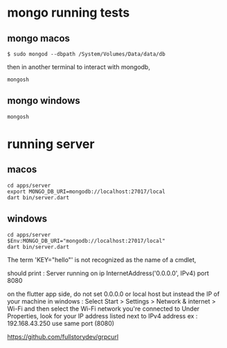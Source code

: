# mongo running tests
## mongo macos
``` shell
$ sudo mongod --dbpath /System/Volumes/Data/data/db
```
then in another terminal to interact with mongodb, 
``` shell
mongosh
```

## mongo windows
```shell
mongosh
```

# running server
## macos
``` shell
cd apps/server
export MONGO_DB_URI=mongodb://localhost:27017/local
dart bin/server.dart
```

## windows
``` shell
cd apps/server
$Env:MONGO_DB_URI="mongodb://localhost:27017/local"
dart bin/server.dart
```

The term 'KEY="hello"' is not recognized as the name of a cmdlet,

should print : Server running on ip InternetAddress('0.0.0.0', IPv4) port 8080

on the flutter app side, do not set 0.0.0.0 or local host but instead the IP of your machine
in windows : 
Select Start > Settings > Network & internet > Wi-Fi and then select the Wi-Fi network you're connected to
Under Properties, look for your IP address listed next to IPv4 address
ex : 192.168.43.250
use same port (8080)

https://github.com/fullstorydev/grpcurl